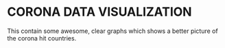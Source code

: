 # CORONA DATA VISUALIZATION 

This contain some awesome, clear graphs which shows a better picture of the corona hit countries.